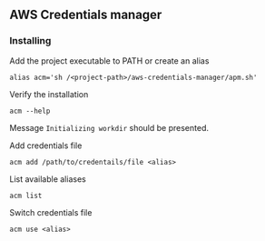 ## AWS Credentials manager

### Installing

Add the project executable to PATH or create an alias

```shell
alias acm='sh /<project-path>/aws-credentials-manager/apm.sh'
```

Verify the installation

```shell
acm --help 
```

Message `Initializing workdir` should be presented.

Add credentials file
```shell
acm add /path/to/credentails/file <alias>
```

List available aliases

```shell
acm list
```

Switch credentials file
```shell
acm use <alias>
```